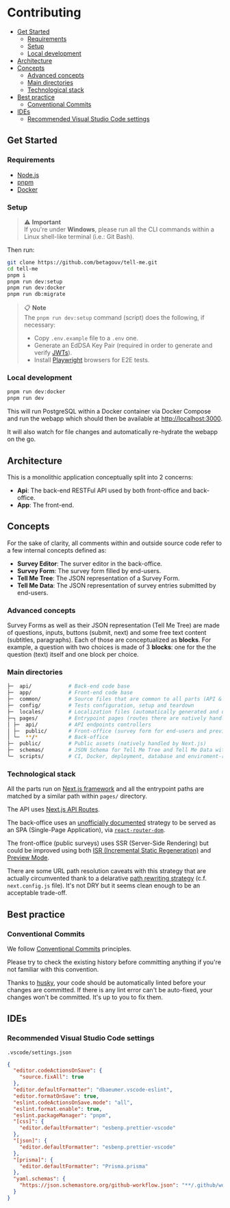 # Contributing

- [Get Started](#get-started)
  - [Requirements](#requirements)
  - [Setup](#setup)
  - [Local development](#local-development)
- [Architecture](#architecture)
- [Concepts](#concepts)
  - [Advanced concepts](#advanced-concepts)
  - [Main directories](#main-directories)
  - [Technological stack](#technological-stack)
- [Best practice](#best-practice)
  - [Conventional Commits](#conventional-commits)
- [IDEs](#ides)
  - [Recommended Visual Studio Code settings](#recommended-visual-studio-code-settings)

## Get Started

### Requirements

- [Node.js](https://nodejs.org)
- [pnpm](https://pnpm.io/installation#using-corepack)
- [Docker](https://www.docker.com/get-started)

### Setup

> ⚠️ **Important**  
> If you're under **Windows**, please run all the CLI commands within a Linux shell-like terminal (i.e.: Git Bash).

Then run:

```sh
git clone https://github.com/betagouv/tell-me.git
cd tell-me
pnpm i
pnpm run dev:setup
pnpm run dev:docker
pnpm run db:migrate
```

> 📋 **Note**  
> The `pnpm run dev:setup` command (script) does the following, if necessary:
>
> - Copy `.env.example` file to a `.env` one.
> - Generate an EdDSA Key Pair (required in order to generate and verify [JWTs](https://jwt.io)).
> - Install [Playwright](https://playwright.dev) browsers for E2E tests.

### Local development

```sh
pnpm run dev:docker
pnpm run dev
```

This will run PostgreSQL within a Docker container via Docker Compose and run the webapp which should then be available at
[http://localhost:3000](http://localhost:3000).

It will also watch for file changes and automatically re-hydrate the webapp on the go.

## Architecture

This is a monolithic application conceptually split into 2 concerns:

- **Api**: The back-end RESTFul API used by both front-office and back-office.
- **App**: The front-end.

## Concepts

For the sake of clarity, all comments within and outside source code refer to a few internal concepts defined as:

- **Survey Editor**: The surver editor in the back-office.
- **Survey Form**: The survey form filled by end-users.
- **Tell Me Tree**: The JSON representation of a Survey Form.
- **Tell Me Data**: The JSON representation of survey entries submitted by end-users.

### Advanced concepts

Survey Forms as well as their JSON representation (Tell Me Tree) are made of questions, inputs, buttons (submit, next) 
and some free text content (subtitles, paragraphs). Each of those are conceptualized as **blocks**. For example, a 
question with two choices is made of 3 **blocks**: one for the the question (text) itself and one block per choice.

### Main directories

```sh
├─  api/            # Back-end code base
├─  app/            # Front-end code base
├─  common/         # Source files that are common to all parts (API & Application)
├─  config/         # Tests configuration, setup and teardown
├─  locales/        # Localization files (automatically generated and updated)
├─┐ pages/          # Entrypoint pages (routes there are natively handled by Next.js)
│ ├─  api/          # API endpoints controllers
│ ├─  public/       # Front-office (survey form for end-users and previews)
│ └─  **/*          # Back-office
├─  public/         # Public assets (natively handled by Next.js)
├─  schemas/        # JSON Schema for Tell Me Tree and Tell Me Data with data fakers (= generators)
└─  scripts/        # CI, Docker, deployment, database and enviroment-related scripts
```

### Technological stack

All the parts run on [Next.js framework](https://nextjs.org) and all the entrypoint paths are matched by a similar path
within `pages/` directory.

The API uses [Next.js API Routes](https://nextjs.org/docs/api-routes/introduction).

The back-office uses an [unofficially documented](https://colinhacks.com/essays/building-a-spa-with-nextjs) strategy to
be served as an SPA (Single-Page Application), via [`react-router-dom`](https://www.npmjs.com/package/react-router-dom).

The front-office (public surveys) uses SSR (Server-Side Rendering) but could be improved using both [ISR (Incremental
Static Regeneration)](https://nextjs.org/docs/basic-features/data-fetching#incremental-static-regeneration) and
[Preview Mode](https://nextjs.org/docs/advanced-features/preview-mode).

There are some URL path resolution caveats with this strategy that are actually circumvented thank to a delarative
[path rewriting strategy](https://nextjs.org/docs/api-reference/next.config.js/rewrites) (c.f. `next.config.js` file).
It's not DRY but it seems clean enough to be an acceptable trade-off.

## Best practice

### Conventional Commits

We follow [Conventional Commits](https://www.conventionalcommits.org/en/v1.0.0/) principles.

Please try to check the existing history before committing anything if you're not familiar with this convention.

Thanks to [husky](https://github.com/typicode/husky), your code should be automatically linted before your changes are
committed. If there is any lint error can't be auto-fixed, your changes won't be committed. It's up to you to fix them.

## IDEs

### Recommended Visual Studio Code settings

`.vscode/settings.json`

```json
{
  "editor.codeActionsOnSave": {
    "source.fixAll": true
  },
  "editor.defaultFormatter": "dbaeumer.vscode-eslint",
  "editor.formatOnSave": true,
  "eslint.codeActionsOnSave.mode": "all",
  "eslint.format.enable": true,
  "eslint.packageManager": "pnpm",
  "[css]": {
    "editor.defaultFormatter": "esbenp.prettier-vscode"
  },
  "[json]": {
    "editor.defaultFormatter": "esbenp.prettier-vscode"
  },
  "[prisma]": {
    "editor.defaultFormatter": "Prisma.prisma"
  },
  "yaml.schemas": {
    "https://json.schemastore.org/github-workflow.json": "**/.github/workflows/build.yml"
  }
}
```
